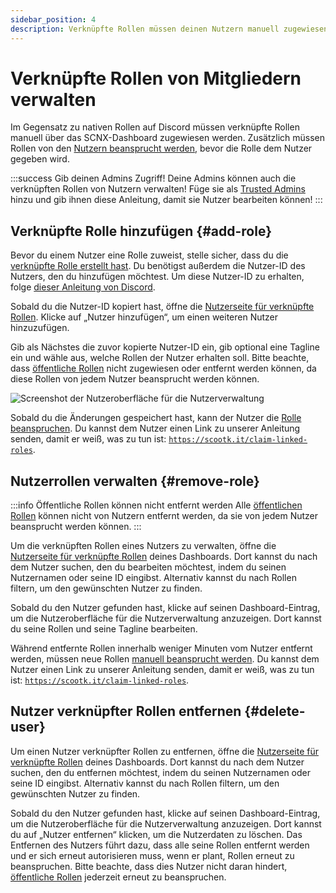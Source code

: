 ```yaml
---
sidebar_position: 4
description: Verknüpfte Rollen müssen deinen Nutzern manuell zugewiesen werden.
---
```


# Verknüpfte Rollen von Mitgliedern verwalten

Im Gegensatz zu nativen Rollen auf Discord müssen verknüpfte Rollen manuell über das SCNX-Dashboard zugewiesen werden.
Zusätzlich müssen Rollen von den [Nutzern beansprucht werden](./claim-roles), bevor die Rolle dem Nutzer gegeben wird.

:::success Gib deinen Admins Zugriff!
Deine Admins können auch die verknüpften Rollen von Nutzern verwalten! Füge sie als [Trusted Admins](./../scnx/guilds/trusted-admins) hinzu und
gib ihnen diese Anleitung, damit sie Nutzer bearbeiten können!
:::

## Verknüpfte Rolle hinzufügen {#add-role}

Bevor du einem Nutzer eine Rolle zuweist, stelle sicher, dass du die [verknüpfte Rolle erstellt hast](./role-managment#create-linked-scnx-role).
Du benötigst außerdem die Nutzer-ID des Nutzers, den du hinzufügen möchtest. Um diese Nutzer-ID zu erhalten,
folge [dieser Anleitung von Discord](https://support.discord.com/hc/de/articles/206346498-Wo-kann-ich-meine-Benutzer-Server-Nachrichten-ID-finden).

Sobald du die Nutzer-ID kopiert hast, öffne die [Nutzerseite für verknüpfte Rollen](https://scnx.app/de/glink?page=linked-roles/users).
Klicke auf
„Nutzer hinzufügen“, um einen weiteren Nutzer hinzuzufügen.

Gib als Nächstes die zuvor kopierte Nutzer-ID ein, gib optional eine Tagline ein und wähle aus, welche Rollen der Nutzer erhalten soll.
Bitte beachte, dass [öffentliche Rollen](./role-managment#public-roles) nicht zugewiesen oder entfernt werden können, da diese Rollen von
jedem Nutzer beansprucht werden können.

![Screenshot der Nutzeroberfläche für die Nutzerverwaltung](@site/docs/assets/linked-roles/add-role.png)

Sobald du die Änderungen gespeichert hast, kann der Nutzer die [Rolle beanspruchen](./claim-roles). Du kannst dem Nutzer einen Link
zu unserer Anleitung senden, damit er weiß, was zu tun ist:
[`https://scootk.it/claim-linked-roles`](https://scootk.it/claim-linked-roles).

## Nutzerrollen verwalten {#remove-role}

:::info Öffentliche Rollen können nicht entfernt werden
Alle [öffentlichen Rollen](./role-managment#public-roles) können nicht von Nutzern entfernt werden, da sie von jedem Nutzer beansprucht werden können.
:::

Um die verknüpften Rollen eines Nutzers zu verwalten, öffne die [Nutzerseite für verknüpfte Rollen](https://scnx.app/de/glink?page=linked-roles/users)
deines Dashboards. Dort kannst du nach dem Nutzer suchen, den du bearbeiten möchtest, indem du seinen Nutzernamen oder seine ID eingibst. Alternativ kannst du
nach Rollen filtern, um den gewünschten Nutzer zu finden.

Sobald du den Nutzer gefunden hast, klicke auf seinen Dashboard-Eintrag, um die Nutzeroberfläche für die Nutzerverwaltung anzuzeigen. Dort kannst du
seine Rollen und seine Tagline bearbeiten.

Während entfernte Rollen innerhalb weniger Minuten vom Nutzer entfernt werden, müssen neue Rollen
[manuell beansprucht werden](./claim-roles). Du kannst dem Nutzer einen Link zu unserer Anleitung senden, damit er weiß, was zu tun ist:
[`https://scootk.it/claim-linked-roles`](https://scootk.it/claim-linked-roles).

## Nutzer verknüpfter Rollen entfernen {#delete-user}

Um einen Nutzer verknüpfter Rollen zu entfernen, öffne die [Nutzerseite für verknüpfte Rollen](https://scnx.app/de/glink?page=-roles/users)
deines Dashboards. Dort kannst du nach dem Nutzer suchen, den du entfernen möchtest, indem du seinen Nutzernamen oder seine ID eingibst. Alternativ kannst du
nach Rollen filtern, um den gewünschten Nutzer zu finden.

Sobald du den Nutzer gefunden hast, klicke auf seinen Dashboard-Eintrag, um die Nutzeroberfläche für die Nutzerverwaltung anzuzeigen. Dort kannst du
auf „Nutzer entfernen“ klicken, um die Nutzerdaten zu löschen. Das Entfernen des Nutzers führt dazu, dass alle seine Rollen entfernt werden und
er sich erneut autorisieren muss, wenn er plant, Rollen erneut zu beanspruchen. Bitte beachte, dass dies Nutzer nicht daran hindert,
[öffentliche Rollen](./role-managment#public-roles) jederzeit erneut zu beanspruchen.
